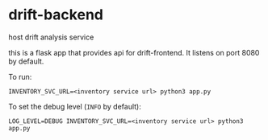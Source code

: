 # drift-backend
host drift analysis service

this is a flask app that provides api for drift-frontend. It listens on port 8080 by default.

To run:

`INVENTORY_SVC_URL=<inventory service url> python3 app.py`


To set the debug level (`INFO` by default):

`LOG_LEVEL=DEBUG INVENTORY_SVC_URL=<inventory service url> python3 app.py`

